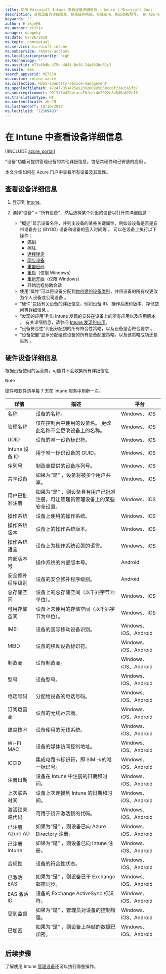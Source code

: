 ```yaml
---
title: 使用 Microsoft Intune 查看设备详细信息 - Azure | Microsoft Docs
description: 查看设备的详细信息，包括操作系统、存储空间、制造商和型号。 在 Azure 的 Microsoft Intune 中获取已安装应用的列表、检查符合性策略和设置 TeamViewer。 类似于查看管理设备的清单。
keywords: ''
author: ErikjeMS
ms.author: erikje
manager: dougeby
ms.date: 07/26/2019
ms.topic: conceptual
ms.service: microsoft-intune
ms.subservice: remote-actions
ms.localizationpriority: high
ms.technology: ''
ms.assetid: e71c6bdb-d75c-404f-8e38-24a663be81c2
ms.suite: ems
search.appverid: MET150
ms.custom: intune-azure
ms.collection: M365-identity-device-management
ms.openlocfilehash: a72477351425e9230200995658cc6f73a8565fb7
ms.sourcegitcommit: 9013f7442bbface78feecde2922e8e546a622c16
ms.translationtype: HT
ms.contentlocale: zh-CN
ms.lasthandoff: 10/16/2019
ms.locfileid: "72509493"
---
```

# <a name="see-device-details-in-intune"></a>在 Intune 中查看设备详细信息

[!INCLUDE [azure_portal](../includes/azure_portal.md)]

“设备”功能可提供管理设备的其他详细信息，包括其硬件和已安装的应用  。

本文介绍如何在 Azure 门户中查看所有设备及其属性。

## <a name="view-the-device-details"></a>查看设备详细信息

1. 登录到 [Intune](https://go.microsoft.com/fwlink/?linkid=2090973)。
3. 选择“设备” > “所有设备”，然后选择某个列出的设备以打开其详细信息   ：

   - “概述”显示设备名称，并列出设备的某些关键属性，例如该设备是否是自带设备办公 (BYOD) 设备和设备的签入时间等  。 可以在设备上执行以下操作：
      - [停用](devices-wipe.md#retire)
      - [擦除](devices-wipe.md#wipe)
      - [远程锁定](device-remote-lock.md)
      - [同步设备](device-sync.md)
      - [重置密码](device-passcode-reset.md)
      - [重启](device-restart.md)（仅限 Windows）
      - [重新开始](device-fresh-start.md)（仅限 Windows）
      - 开始远程协助会话
   - 使用“属性”可以将设备分配到[你创建的设备类别](../enrollment/device-group-mapping.md)，并将设备的所有权更改为个人设备或公司设备  。
   - “硬件”包括有关设备的详细信息，例如设备 ID、操作系统和版本、存储空间等详细信息  。
   - “发现的应用”列出 Intune 发现的安装在设备上的所有应用以及应用版本  。 有关详细信息，请参阅 [Intune 发现的应用](../apps/app-discovered-apps.md)。
   - “设备符合性”列出分配到的所有符合性策略，以及设备是否符合要求  。
   - “设备配置”显示分配给该设备的所有设备配置策略，以及该策略成功还是失败  。

## <a name="hardware-device-details"></a>硬件设备详细信息
根据设备使用的运营商，可能并不会收集所有详细信息

> [!Note]  
> 硬件和软件清单每 7 天在 Intune 服务中刷新一次。

|详情|描述|平台| 
|--------------|----------------------|----|  
|名称|设备的名称。|Windows、iOS|
|管理名称|仅在控制台中使用的设备名。 更改此名称不会更改设备上的名称。|Windows、iOS|
|UDID|设备的唯一设备标识符。|Windows、iOS|
|Intune 设备 ID|用于唯一标识设备的 GUID。|Windows、iOS|
|序列号|制造商提供的设备序列号。|Windows、iOS|
|共享设备|如果为“是”  ，设备将被多个用户共享。|Windows、iOS|
|用户已批准注册|如果为“是”  ，则设备具有用户已批准注册，可让管理员管理设备上的某些安全设置。|Windows、iOS|
|操作系统|设备上使用的操作系统。|Windows、iOS|
|操作系统版本|设备上的操作系统版本。|Windows、iOS|
|操作系统语言|设备上为操作系统设置的语言。|Windows、iOS|
|内部版本号|操作系统的内部版本号。|Android|
|安全修补程序级别|设备的安全修补程序级别。|Android|
|总存储空间|设备上的总存储空间（以千兆字节为单位）。|Windows、iOS|
|可用存储空间|设备上未使用的存储空间（以千兆字节为单位）。|Windows、iOS|
|IMEI|设备的国际移动设备识别。|Windows、iOS、Android|
|MEID|设备的移动设备标识符。|Windows、iOS、Android|
|制造商|设备制造商。|Windows、iOS、Android|
|型号|设备型号。|Windows、iOS、Android|
|电话号码|分配给设备的电话号码。|Windows、iOS、Android|
|订阅运营商|设备的无线运营商。|Windows、iOS、Android|
|蜂窝技术|设备使用的无线系统。|Windows、iOS、Android|
|Wi-Fi MAC|设备的媒体访问控制地址。|Windows、iOS、Android|
|ICCID|集成电路卡标识符，即 SIM 卡的唯一标识号。|Windows、iOS、Android|
|注册日期|设备在 Intune 中注册的日期和时间。|Windows、iOS、Android|
|上次联系时间|设备上次连接到 Intune 的日期和时间。|Windows、iOS、Android|
|激活锁旁路代码|可用于绕开激活锁的代码。|Windows、iOS、Android|
|已注册 Azure AD|如果为“是”  ，则设备已向 Azure Directory 注册。|Windows、iOS、Android|
|已注册 Intune|如果为“是”  ，则设备已向 Intune 注册。|Windows、iOS、Android|
|合规性|设备的符合性状态。|Windows、iOS、Android|
|已激活 EAS|如果为“是”  ，则设备已于 Exchange 邮箱同步。|Windows、iOS、Android|
|EAS 激活 ID|设备的 Exchange ActiveSync 标识符。|Windows、iOS、Android|
|受到监督|如果为“是”  ，管理员对设备的控制增强。|Windows、iOS、Android|
|已加密|如果为“是”  ，则设备上存储的数据已加密。|Windows、iOS、Android|



## <a name="next-steps"></a>后续步骤
了解使用 Intune [管理设备](device-management.md)还可以执行哪些操作。
